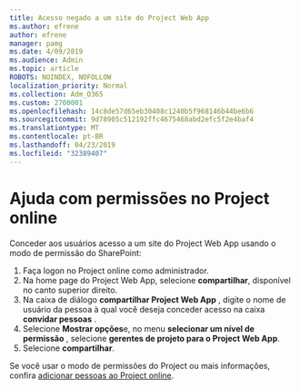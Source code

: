 ```yaml
---
title: Acesso negado a um site do Project Web App
ms.author: efrene
author: efrene
manager: pamg
ms.date: 4/09/2019
ms.audience: Admin
ms.topic: article
ROBOTS: NOINDEX, NOFOLLOW
localization_priority: Normal
ms.collection: Adm_O365
ms.custom: 2700001
ms.openlocfilehash: 14c8de57d65eb30408c1240b5f968146b44be6b6
ms.sourcegitcommit: 9d78905c512192ffc4675468abd2efc5f2e4baf4
ms.translationtype: MT
ms.contentlocale: pt-BR
ms.lasthandoff: 04/23/2019
ms.locfileid: "32389407"
---
```

# <a name="help-with-permissions-in-project-online"></a>Ajuda com permissões no Project online

Conceder aos usuários acesso a um site do Project Web App usando o modo de permissão do SharePoint:

1. Faça logon no Project online como administrador.
2. Na home page do Project Web App, selecione **compartilhar**, disponível no canto superior direito.
3. Na caixa de diálogo **compartilhar Project Web App** , digite o nome de usuário da pessoa à qual você deseja conceder acesso na caixa **convidar pessoas** .
4. Selecione **Mostrar opções**e, no menu **selecionar um nível de permissão** , selecione **gerentes de projeto para o Project Web App**.
5. Selecione **compartilhar**.

Se você usar o modo de permissões do Project ou mais informações, confira [adicionar pessoas ao Project online](https://docs.microsoft.com/projectonline/step-2-add-people-to-project-online).


  

